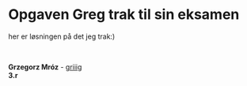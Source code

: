 # Opgaven Greg trak til sin eksamen
her er løsningen på det jeg trak:)


&nbsp;
&nbsp;

**Grzegorz Mróz**  - [griiig](https://github.com/griiig)
&nbsp;  
**3.r**
